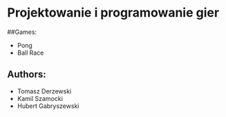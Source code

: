 # Projektowanie i programowanie gier

##Games:
- Pong
- Ball Race

## Authors:
- Tomasz Derzewski
- Kamil Szamocki
- Hubert Gabryszewski
